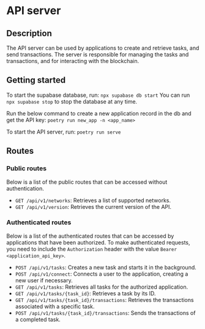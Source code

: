 # API server

## Description
The API server can be used by applications to create and retrieve tasks, and send transactions. The server is responsible for managing the tasks and transactions, and for interacting with the blockchain.

## Getting started
To start the supabase database, run: `npx supabase db start`
You can run `npx supabase stop` to stop the database at any time.

Run the below command to create a new application record in the db and get the API key:
`poetry run new_app -n <app_name>`

To start the API server, run: `poetry run serve`

## Routes

### Public routes
Below is a list of the public routes that can be accessed without authentication.

- `GET /api/v1/networks`: Retrieves a list of supported networks.
- `GET /api/v1/version`: Retrieves the current version of the API.

### Authenticated routes
Below is a list of the authenticated routes that can be accessed by applications that have been authorized.
To make authenticated requests, you need to include the `Authorization` header with the value `Bearer <application_api_key>`.

- `POST /api/v1/tasks`: Creates a new task and starts it in the background.
- `POST /api/v1/connect`: Connects a user to the application, creating a new user if necessary.
- `GET /api/v1/tasks`: Retrieves all tasks for the authorized application.
- `GET /api/v1/tasks/{task_id}`: Retrieves a task by its ID.
- `GET /api/v1/tasks/{task_id}/transactions`: Retrieves the transactions associated with a specific task.
- `POST /api/v1/tasks/{task_id}/transactions`: Sends the transactions of a completed task.